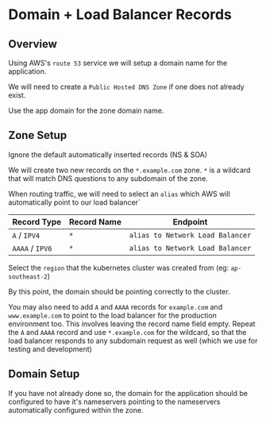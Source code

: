 # Domain + Load Balancer Records

## Overview
Using AWS's `route 53` service we will setup a domain name for the application.

We will need to create a `Public Hosted DNS Zone` if one does not already exist.

Use the app domain for the zone domain name.

## Zone Setup
Ignore the default automatically inserted records (NS & SOA)

We will create two new records on the `*.example.com` zone. `*` is a wildcard that will match DNS questions to any subdomain of the zone.

When routing traffic, we will need to select an `alias` which AWS will automatically point to our load balancer`

|Record Type|Record Name|Endpoint|
|-----------|----------|---------------------|
|`A` / `IPV4`|`*`|`alias to Network Load Balancer`|
|`AAAA` / `IPV6`|`*`|`alias to Network Load Balancer`|

Select the `region` that the kubernetes cluster was created from (eg: `ap-southeast-2`)

By this point, the domain should be pointing correctly to the cluster.

You may also need to add `A` and `AAAA` records for `example.com` and `www.example.com` to point to the load balancer for the production environment too. This involves leaving the record name field empty.
Repeat the `A` and `AAAA` record and use `*.example.com` for the wildcard, so that the load balancer responds to any subdomain request as well (which we use for testing and development)

## Domain Setup
If you have not already done so, the domain for the application should be configured to have it's nameservers pointing to the nameservers automatically configured within the zone.